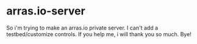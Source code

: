 # arras.io-server
So i'm trying to make an arras.io private server.
I can't add a testbed/customize controls.
If you help me, i will thank you so much.
Bye!
